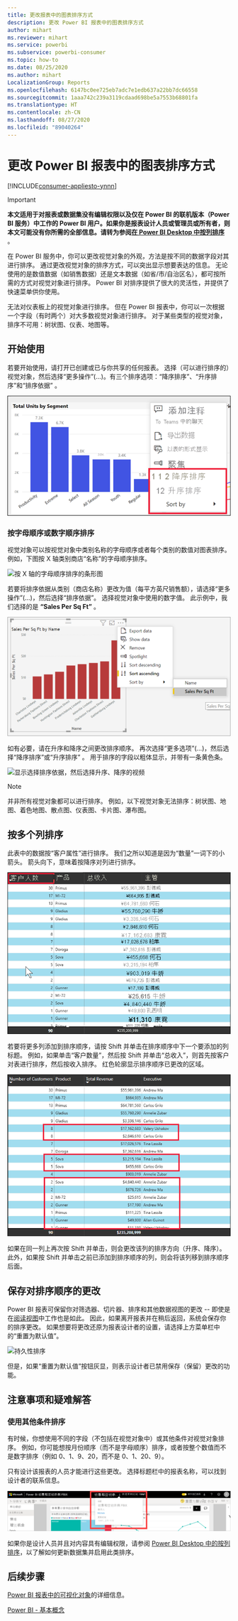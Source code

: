 ```yaml
---
title: 更改报表中的图表排序方式
description: 更改 Power BI 报表中的图表排序方式
author: mihart
ms.reviewer: mihart
ms.service: powerbi
ms.subservice: powerbi-consumer
ms.topic: how-to
ms.date: 08/25/2020
ms.author: mihart
LocalizationGroup: Reports
ms.openlocfilehash: 6147bc0ee725eb7adc7e1edb637a22bb7dc66558
ms.sourcegitcommit: 1aaa742c239a3119cdaad698be5a7553b68801fa
ms.translationtype: HT
ms.contentlocale: zh-CN
ms.lasthandoff: 08/27/2020
ms.locfileid: "89040264"
---
```

# <a name="change-how-a-chart-is-sorted-in-a-power-bi-report"></a>更改 Power BI 报表中的图表排序方式

[!INCLUDE[consumer-appliesto-ynnn](../includes/consumer-appliesto-ynnn.md)]


> [!IMPORTANT]
> **本文适用于对报表或数据集没有编辑权限以及仅在 Power BI 的联机版本（Power BI 服务）中工作的 Power BI 用户。如果你是报表设计人员或管理员或所有者，则本文可能没有你所需的全部信息。请转为参阅[在 Power BI Desktop 中按列排序](../create-reports/desktop-sort-by-column.md)** 。

在 Power BI 服务中，你可以更改视觉对象的外观，方法是按不同的数据字段对其进行排序。 通过更改视觉对象的排序方式，可以突出显示想要表达的信息。 无论使用的是数值数据（如销售数据）还是文本数据（如省/市/自治区名），都可按所需的方式对视觉对象进行排序。 Power BI 对排序提供了很大的灵活性，并提供了快速菜单供你使用。 

无法对仪表板上的视觉对象进行排序。 但在 Power BI 报表中，你可以一次根据一个字段（有时两个）对大多数视觉对象进行排序。 对于某些类型的视觉对象，排序不可用：树状图、仪表、地图等。 

## <a name="get-started"></a>开始使用

若要开始使用，请打开已创建或已与你共享的任何报表。 选择（可以进行排序的）视觉对象，然后选择“更多操作”(...)。有三个排序选项：“降序排序”、“升序排序”和“排序依据”  。 
    

![按 Y 轴的字母顺序排序的条形图](media/end-user-change-sort/power-bi-actions.png)

### <a name="sort-alphabetically-or-numerically"></a>按字母顺序或数字顺序排序

视觉对象可以按视觉对象中类别名称的字母顺序或者每个类别的数值对图表排序。 例如，下图按 X 轴类别商店“名称”的字母顺序排序。

![按 X 轴的字母顺序排序的条形图](media/end-user-change-sort/powerbi-sort-category.png)

若要将排序依据从类别（商店名称）更改为值（每平方英尺销售额），请选择“更多操作”(...)，然后选择“排序依据”。 选择视觉对象中使用的数字值。  此示例中，我们选择的是 **“Sales Per Sq Ft”** 。

![显示选择排序依据和值的屏幕截图](media/end-user-change-sort/power-bi-sort-value.png)

如有必要，请在升序和降序之间更改排序顺序。  再次选择“更多选项”(…)，然后选择“降序排序”或“升序排序”  。 用于排序的字段以粗体显示，并带有一条黄色条。

   ![显示选择排序依据，然后选择升序、降序的视频](media/end-user-change-sort/sort.gif)

> [!NOTE]
> 并非所有视觉对象都可以进行排序。 例如，以下视觉对象无法排序：树状图、地图、着色地图、散点图、仪表图、卡片图、瀑布图。

## <a name="sorting-by-multiple-columns"></a>按多个列排序
此表中的数据按“客户属性”进行排序。  我们之所以知道是因为“数量”一词下的小箭头。 箭头向下，意味着按降序对列进行排序。

![显示用于排序的第一列的屏幕截图](media/end-user-change-sort/power-bi-sort-column.png)


若要将更多列添加到排序顺序，请按 Shift 并单击在排序顺序中下一个要添加的列标题。 例如，如果单击“客户数量”，然后按 Shift 并单击“总收入”，则首先按客户对表进行排序，然后按收入排序。 红色轮廓显示排序顺序已更改的区域。

![显示用于排序的第二列的屏幕截图](media/end-user-change-sort/power-bi-sort-second.png)

如果在同一列上再次按 Shift 并单击，则会更改该列的排序方向（升序、降序）。 此外，如果按 Shift 并单击之前已添加到排序顺序的列，则会将该列移到排序顺序后面。


## <a name="saving-changes-you-make-to-sort-order"></a>保存对排序顺序的更改
Power BI 报表可保留你对筛选器、切片器、排序和其他数据视图的更改 -- 即使是在[阅读视图](end-user-reading-view.md)中工作也是如此。 因此，如果离开报表并在稍后返回，系统会保存你的排序更改。  如果想要将更改还原为报表设计者的设置，请选择上方菜单栏中的“重置为默认值”。 

![持久性排序](media/end-user-change-sort/power-bi-reset.png)

但是，如果“重置为默认值”按钮灰显，则表示设计者已禁用保存（保留）更改的功能。

<a name="other"></a>
## <a name="considerations-and-troubleshooting"></a>注意事项和疑难解答

### <a name="sorting-using-other-criteria"></a>使用其他条件排序
有时候，你想使用不同的字段（不包括在视觉对象中）或其他条件对视觉对象排序。  例如，你可能想按月份顺序（而不是字母顺序）排序，或者按整个数值而不是数字排序（例如 0、1、9、20，而不是 0、1、20、9）。  

只有设计该报表的人员才能进行这些更改。 选择标题栏中的报表名称，可以找到设计者的联系信息。

![显示联系信息的下拉列表](media/end-user-change-sort/power-bi-header.png)

如果你是设计人员并且对内容具有编辑权限，请参阅 [Power BI Desktop 中的按列排序](../create-reports/desktop-sort-by-column.md)，以了解如何更新数据集并启用此类排序。

## <a name="next-steps"></a>后续步骤
[Power BI 报表中的可视化对象](end-user-visualizations.md)的详细信息。

[Power BI - 基本概念](end-user-basic-concepts.md)
